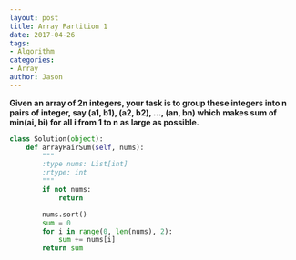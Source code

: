 ```yaml
---
layout: post
title: Array Partition 1
date: 2017-04-26
tags:
- Algorithm
categories:
- Array
author: Jason
---
```

**Given an array of 2n integers, your task is to group these integers into n pairs of integer, say (a1, b1), (a2, b2), ..., (an, bn) which makes sum of min(ai, bi) for all i from 1 to n as large as possible.**

```python
class Solution(object):
    def arrayPairSum(self, nums):
        """
        :type nums: List[int]
        :rtype: int
        """
        if not nums:
            return

        nums.sort()
        sum = 0
        for i in range(0, len(nums), 2):
            sum += nums[i]
        return sum
```
